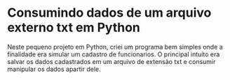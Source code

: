# Consumindo dados de um arquivo externo txt em Python
Neste pequeno projeto em Python, criei um programa bem simples onde a finalidade era simular um cadastro de funcionarios.
O principal intuíto era salvar os dados cadastrados em um arquivo de extensão txt e consumir manipular os dados apartir dele. 
